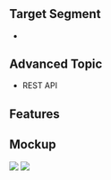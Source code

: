 # 

## Target Segment
- 

## Advanced Topic
- REST API

## Features


## Mockup
![](https://github.com/mekas/mb1313600022/blob/master/1313618022/Home.png)
![](https://github.com/mekas/mb1313600022/blob/master/1313618022/Music%20Player.png)

